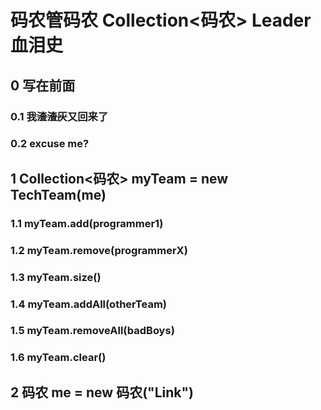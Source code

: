 # 码农管码农 Collection<码农> Leader血泪史

## 0 写在前面

### 0.1 我~~渣渣灰~~又回来了

### 0.2 excuse me?

## 1 Collection<码农> myTeam = new TechTeam(me)

### 1.1 myTeam.add(programmer1)

### 1.2 myTeam.remove(programmerX)

### 1.3 myTeam.size()

### 1.4 myTeam.addAll(otherTeam)

### 1.5 myTeam.removeAll(badBoys)

### 1.6 myTeam.clear()

## 2 码农 me = new 码农("Link")